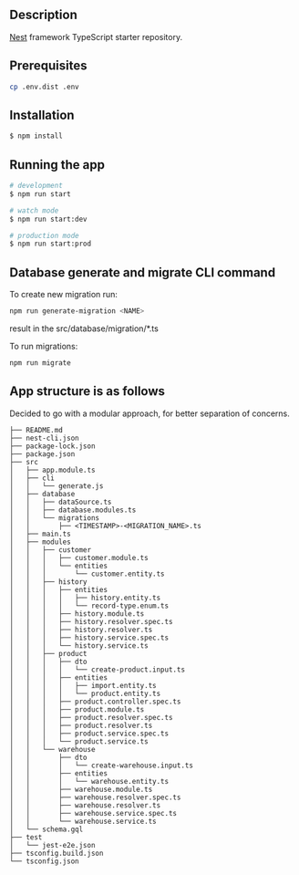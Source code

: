 ## Description

[Nest](https://github.com/nestjs/nest) framework TypeScript starter repository.

## Prerequisites

```sh
cp .env.dist .env
```

## Installation

```bash
$ npm install
```

## Running the app

```bash
# development
$ npm run start

# watch mode
$ npm run start:dev

# production mode
$ npm run start:prod
```

## Database generate and migrate CLI command

To create new migration run:

```sh
npm run generate-migration <NAME>
```

result in the src/database/migration/\*.ts

To run migrations:

```sh
npm run migrate
```

## App structure is as follows

Decided to go with a modular approach, for better separation of concerns.

```
├── README.md
├── nest-cli.json
├── package-lock.json
├── package.json
├── src
│   ├── app.module.ts
│   ├── cli
│   │   └── generate.js
│   ├── database
│   │   ├── dataSource.ts
│   │   ├── database.modules.ts
│   │   └── migrations
│   │       ├── <TIMESTAMP>-<MIGRATION_NAME>.ts
│   ├── main.ts
│   ├── modules
│   │   ├── customer
│   │   │   ├── customer.module.ts
│   │   │   └── entities
│   │   │       └── customer.entity.ts
│   │   ├── history
│   │   │   ├── entities
│   │   │   │   ├── history.entity.ts
│   │   │   │   └── record-type.enum.ts
│   │   │   ├── history.module.ts
│   │   │   ├── history.resolver.spec.ts
│   │   │   ├── history.resolver.ts
│   │   │   ├── history.service.spec.ts
│   │   │   └── history.service.ts
│   │   ├── product
│   │   │   ├── dto
│   │   │   │   └── create-product.input.ts
│   │   │   ├── entities
│   │   │   │   ├── import.entity.ts
│   │   │   │   └── product.entity.ts
│   │   │   ├── product.controller.spec.ts
│   │   │   ├── product.module.ts
│   │   │   ├── product.resolver.spec.ts
│   │   │   ├── product.resolver.ts
│   │   │   ├── product.service.spec.ts
│   │   │   └── product.service.ts
│   │   └── warehouse
│   │       ├── dto
│   │       │   └── create-warehouse.input.ts
│   │       ├── entities
│   │       │   └── warehouse.entity.ts
│   │       ├── warehouse.module.ts
│   │       ├── warehouse.resolver.spec.ts
│   │       ├── warehouse.resolver.ts
│   │       ├── warehouse.service.spec.ts
│   │       └── warehouse.service.ts
│   └── schema.gql
├── test
│   └── jest-e2e.json
├── tsconfig.build.json
└── tsconfig.json
```
